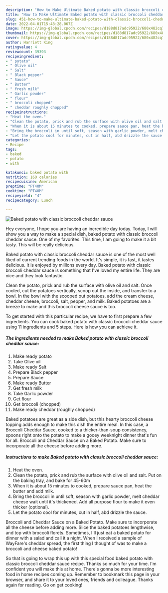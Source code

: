 ```yaml
---
description: "How to Make Ultimate Baked potato with classic broccoli cheddar sauce"
title: "How to Make Ultimate Baked potato with classic broccoli cheddar sauce"
slug: 451-how-to-make-ultimate-baked-potato-with-classic-broccoli-cheddar-sauce
date: 2022-04-01T15:48:28.067Z
image: https://img-global.cpcdn.com/recipes/d188d817adc95922/680x482cq70/baked-potato-with-classic-broccoli-cheddar-sauce-recipe-main-photo.jpg
thumbnail: https://img-global.cpcdn.com/recipes/d188d817adc95922/680x482cq70/baked-potato-with-classic-broccoli-cheddar-sauce-recipe-main-photo.jpg
cover: https://img-global.cpcdn.com/recipes/d188d817adc95922/680x482cq70/baked-potato-with-classic-broccoli-cheddar-sauce-recipe-main-photo.jpg
author: Harriett King
ratingvalue: 4
reviewcount: 39393
recipeingredient:
- " potato"
- " Olive oil"
- " Salt"
- " Black pepper"
- " Sauce"
- " Butter"
- " fresh milk"
- " Garlic powder"
- " flour"
- " broccoli chopped"
- " cheddar roughly chopped"
recipeinstructions:
- "Heat the oven."
- "Clean the potato, prick and rub the surface with olive oil and salt. Put on the baking tray, and bake for 45-60m"
- "When it is about 15 minutes to cooked, prepare sauce pan, heat the butter and add milk."
- "Bring the broccoli in until soft, season with garlic powder, melt cheddar cheese wait until it&#39;s thickened. Add all purpose flour to make it even thicker (optional)."
- "Let the potato cool for minutes, cut in half, abd drizzle the sauce."
categories:
- Recipe
tags:
- baked
- potato
- with

katakunci: baked potato with 
nutrition: 160 calories
recipecuisine: American
preptime: "PT40M"
cooktime: "PT40M"
recipeyield: "4"
recipecategory: Lunch

---
```



![Baked potato with classic broccoli cheddar sauce](https://img-global.cpcdn.com/recipes/d188d817adc95922/680x482cq70/baked-potato-with-classic-broccoli-cheddar-sauce-recipe-main-photo.jpg)

Hey everyone, I hope you are having an incredible day today. Today, I will show you a way to make a special dish, baked potato with classic broccoli cheddar sauce. One of my favorites. This time, I am going to make it a bit tasty. This will be really delicious.

Baked potato with classic broccoli cheddar sauce is one of the most well liked of current trending foods in the world. It's simple, it is fast, it tastes delicious. It is enjoyed by millions every day. Baked potato with classic broccoli cheddar sauce is something that I've loved my entire life. They are nice and they look fantastic.

Clean the potato, prick and rub the surface with olive oil and salt. Once cooled, cut the potatoes vertically, scoop out the inside, and transfer to a bowl. In the bowl with the scooped out potatoes, add the cream cheese, cheddar cheese, broccoli, salt, pepper, and milk. Baked potatoes are a breeze to make and this broccoli cheese sauce is too.


To get started with this particular recipe, we have to first prepare a few ingredients. You can cook baked potato with classic broccoli cheddar sauce using 11 ingredients and 5 steps. Here is how you can achieve it.

<!--inarticleads1-->

##### The ingredients needed to make Baked potato with classic broccoli cheddar sauce:

1. Make ready  potato
1. Take  Olive oil
1. Make ready  Salt
1. Prepare  Black pepper
1. Prepare  Sauce
1. Make ready  Butter
1. Get  fresh milk
1. Take  Garlic powder
1. Get  flour
1. Get  broccoli (chopped)
1. Make ready  cheddar (roughly chopped)


Baked potatoes are great as a side dish, but this hearty broccoli cheese topping adds enough to make this dish the entire meal. In this case, a Broccoli Cheddar Sauce, cooked to a thicker-than-soup consistency, spoons right onto the potato to make a gooey weeknight dinner that&#39;s fun for all. Broccoli and Cheddar Sauce on a Baked Potato. Make sure to incorporate all the cheese before adding more. 

<!--inarticleads2-->

##### Instructions to make Baked potato with classic broccoli cheddar sauce:

1. Heat the oven.
1. Clean the potato, prick and rub the surface with olive oil and salt. Put on the baking tray, and bake for 45-60m
1. When it is about 15 minutes to cooked, prepare sauce pan, heat the butter and add milk.
1. Bring the broccoli in until soft, season with garlic powder, melt cheddar cheese wait until it&#39;s thickened. Add all purpose flour to make it even thicker (optional).
1. Let the potato cool for minutes, cut in half, abd drizzle the sauce.


Broccoli and Cheddar Sauce on a Baked Potato. Make sure to incorporate all the cheese before adding more. Slice the baked potatoes lengthwise, and top with broccoli florets. Sometimes, I&#39;ll just eat a baked potato for dinner with a salad and call it a night. When I received a sample of WayFare&#39;s cheddar spread, the first thing I thought of was to make a broccoli and cheese baked potato! 

So that is going to wrap this up with this special food baked potato with classic broccoli cheddar sauce recipe. Thanks so much for your time. I'm confident you will make this at home. There's gonna be more interesting food in home recipes coming up. Remember to bookmark this page in your browser, and share it to your loved ones, friends and colleague. Thanks again for reading. Go on get cooking!
